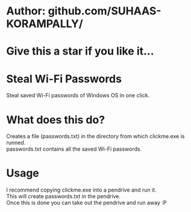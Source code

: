 # Author: github.com/SUHAAS-KORAMPALLY/

# Give this a star if you like it...

# Steal Wi-Fi Passwords
Steal saved Wi-Fi passwords of Windows OS in one click.

# What does this do?
Creates a file (passwords.txt) in the directory from which clickme.exe is runned.  
passwords.txt contains all the saved Wi-Fi passwords.

# Usage 
I recommend copying clickme.exe into a pendrive and run it.  
This will create passwords.txt in the pendrive.  
Once this is done you can take out the pendrive and run away :P  

